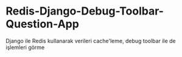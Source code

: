 # Redis-Django-Debug-Toolbar-Question-App
Django ile Redis kullanarak verileri cache'leme, debug toolbar ile de işlemleri görme
